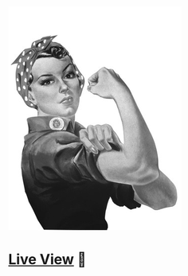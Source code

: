 ![logo](assets/images/rosie.jpg)


# [Live View](https://annagabain.github.io/Resume-Bootstrap-walkthrough/index.html) :metal:

